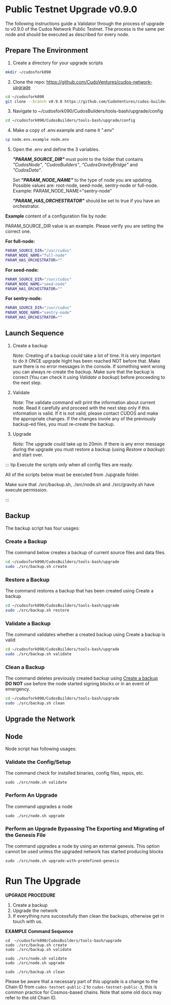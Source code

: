 # Public Testnet Upgrade v0.9.0

The following instructions guide a Validator through the process of upgrade to v0.9.0 of the Cudos Network Public Testnet. The process is the same per node and should be executed as described for every node.

## Prepare The Environment
1. Create a directory for your upgrade scripts
``` bash
mkdir ~/cudosfork090
```
2. Clone the repo: https://github.com/CudoVentures/cudos-network-upgrade
```bash
cd ~/cudosfork090
git clone --branch v0.9.0 https://github.com/CudoVentures/cudos-builders.git CudosBuilders
```
3. Navigate to ~/cudosfork090/CudosBuilders/tools-bash/upgrade/config 
```bash 
cd ~/cudosfork090/CudosBuilders/tools-bash/upgrade/config 
```
4. Make a copy of .env.example and name it ".env"
```bash
cp node.env.example node.env
```
5. Open the .env and define the 3 variables.  <p><em>**"PARAM_SOURCE_DIR"**</em> must point to the folder that contains <em>"CudosNode"</em>, <em>"CudosBuilders"</em>, <em>"CudosGravityBridge"</em> and <em>"CudosData"</em>. </p> <p>Set <em>**"PARAM_NODE_NAME"**</em> to the type of node you are updating. Possible values are: root-node, seed-node, sentry-node or full-node. Example: PARAM_NODE_NAME="sentry-node"</p> <p><em>**"PARAM_HAS_ORCHESTRATOR"**</em> should be set to true if you have an orchestrator. </p>

**Example** content of a configuration file by node:
<p>PARAM_SOURCE_DIR value is an example. Please verify you are setting the correct one.</p>

**For full-node:**
```bash
PARAM_SOURCE_DIR="/usr/cudos"
PARAM_NODE_NAME="full-node"
PARAM_HAS_ORCHESTRATOR=""
```

**For seed-node:**
```bash
PARAM_SOURCE_DIR="/usr/cudos"
PARAM_NODE_NAME="seed-node"
PARAM_HAS_ORCHESTRATOR=""
```

**For sentry-node:**
```bash
PARAM_SOURCE_DIR="/usr/cudos"
PARAM_NODE_NAME="sentry-node"
PARAM_HAS_ORCHESTRATOR=""
```

## Launch Sequence

1. Create a backup

    <em>Note:</em> Creating of a backup could take a lot of time. It is very important to do it ONCE upgrade hight has been reached NOT before that. Make sure there is no error messages in the console. If something went wrong you can always re-create the backup. Make sure that the backup is correct (You can check it using <em>Validate a backup</em>) before proceeding to the next step.

2. Validate

    <em>Note:</em> The validate command will print the information about current node. Read it carefully and proceed with the next step only if this information is valid. If it is not valid, please contact CUDOS and make the appropriate changes. If the changes invole any of the previously backup-ed files, you must re-create the backup.

3. Upgrade

    <em>Note: </em> The upgrade could take up to 20min. If there is any error message during the upgrade you must restore a backup (using <em>Restore a backup</em>) and start over.
    
::: tip
Execute the scripts only when all config files are ready.

All of the scripts below must be executed from ./upgrade folder.

Make sure that ./src/backup.sh, ./src/node.sh and ./src/gravity.sh have execute permission.
    
::: 

## Backup
The backup script has four usages:

### Create a Backup
The command below creates a backup of current source files and data files.
``` bash
cd ~/cudosfork090/CudosBuilders/tools-bash/upgrade
sudo ./src/backup.sh create
```

### Restore a Backup
The command restores a backup that has been created using Create a backup
``` bash
cd ~/cudosfork090/CudosBuilders/tools-bash/upgrade
sudo ./src/backup.sh restore
```

### Validate a Backup
The command validates whether a created backup using Create a backup is valid
``` bash
cd ~/cudosfork090/CudosBuilders/tools-bash/upgrade
sudo ./src/backup.sh validate
```

### Clean a Backup
The command deletes previously created backup using [Create a backup](##Create-a-backup)  **DO NOT** use before the node started signing blocks or in an event of emergency.
``` bash
cd ~/cudosfork090/CudosBuilders/tools-bash/upgrade
sudo ./src/backup.sh clean
```

## Upgrade the Network

## Node

Node script has following usages:

### Validate the Config/Setup
The command check for installed binaries, config files, repos, etc.
```
sudo ./src/node.sh validate
```

### Perform An Upgrade
The command upgrades a node
```
sudo ./src/node.sh upgrade
```

### Perform an Upgrade Bypassing The Exporting and Migrating of the Genesis File
The command upgrades a node by using an external genesis. This option cannot be used unless the upgraded network has started producing blocks
```
sudo ./src/node.sh upgrade-with-predefined-genesis
```

# Run The Upgrade

**UPGRADE PROCEDURE**

1. Create a backup
2. Upgrade the network
3. If everything runs successfully then clean the backups, otherwise get in touch with us.

**EXAMPLE Command Sequence**

```
cd  ~/cudosfork090/CudosBuilders/tools-bash/upgrade 
sudo ./src/backup.sh create
sudo ./src/backup.sh validate

sudo ./src/node.sh validate
sudo ./src/node.sh upgrade

sudo ./src/backup.sh clean
```

Please be aware that a necessary part of this upgrade is a change to the Chain ID from `cudos-testnet-public-2` to `cudos-testnet-public-3`, this is common practice for Cosmos-based chains. Note that some old docs may refer to the old Chain ID.
